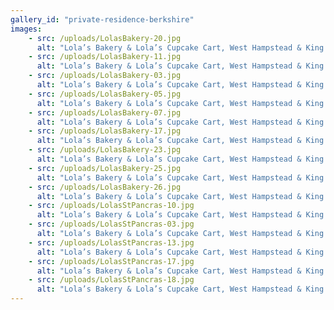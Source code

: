 ```yaml
---
gallery_id: "private-residence-berkshire"
images:
    - src: /uploads/LolasBakery-20.jpg
      alt: "Lola’s Bakery & Lola’s Cupcake Cart, West Hampstead & King’s Cross St Pancras, London"
    - src: /uploads/LolasBakery-11.jpg
      alt: "Lola’s Bakery & Lola’s Cupcake Cart, West Hampstead & King’s Cross St Pancras, London"
    - src: /uploads/LolasBakery-03.jpg
      alt: "Lola’s Bakery & Lola’s Cupcake Cart, West Hampstead & King’s Cross St Pancras, London"
    - src: /uploads/LolasBakery-05.jpg
      alt: "Lola’s Bakery & Lola’s Cupcake Cart, West Hampstead & King’s Cross St Pancras, London"
    - src: /uploads/LolasBakery-07.jpg
      alt: "Lola’s Bakery & Lola’s Cupcake Cart, West Hampstead & King’s Cross St Pancras, London"
    - src: /uploads/LolasBakery-17.jpg
      alt: "Lola’s Bakery & Lola’s Cupcake Cart, West Hampstead & King’s Cross St Pancras, London"
    - src: /uploads/LolasBakery-23.jpg
      alt: "Lola’s Bakery & Lola’s Cupcake Cart, West Hampstead & King’s Cross St Pancras, London"
    - src: /uploads/LolasBakery-25.jpg
      alt: "Lola’s Bakery & Lola’s Cupcake Cart, West Hampstead & King’s Cross St Pancras, London"
    - src: /uploads/LolasBakery-26.jpg
      alt: "Lola’s Bakery & Lola’s Cupcake Cart, West Hampstead & King’s Cross St Pancras, London"
    - src: /uploads/LolasStPancras-10.jpg
      alt: "Lola’s Bakery & Lola’s Cupcake Cart, West Hampstead & King’s Cross St Pancras, London"
    - src: /uploads/LolasStPancras-03.jpg
      alt: "Lola’s Bakery & Lola’s Cupcake Cart, West Hampstead & King’s Cross St Pancras, London"
    - src: /uploads/LolasStPancras-13.jpg
      alt: "Lola’s Bakery & Lola’s Cupcake Cart, West Hampstead & King’s Cross St Pancras, London"
    - src: /uploads/LolasStPancras-17.jpg
      alt: "Lola’s Bakery & Lola’s Cupcake Cart, West Hampstead & King’s Cross St Pancras, London"
    - src: /uploads/LolasStPancras-18.jpg
      alt: "Lola’s Bakery & Lola’s Cupcake Cart, West Hampstead & King’s Cross St Pancras, London"
---
```

